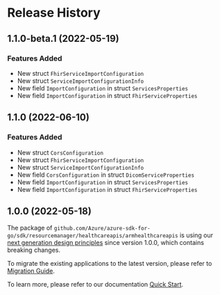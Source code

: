 # Release History

## 1.1.0-beta.1 (2022-05-19)
### Features Added

- New struct `FhirServiceImportConfiguration`
- New struct `ServiceImportConfigurationInfo`
- New field `ImportConfiguration` in struct `ServicesProperties`
- New field `ImportConfiguration` in struct `FhirServiceProperties`


## 1.1.0 (2022-06-10)
### Features Added

- New struct `CorsConfiguration`
- New struct `FhirServiceImportConfiguration`
- New struct `ServiceImportConfigurationInfo`
- New field `CorsConfiguration` in struct `DicomServiceProperties`
- New field `ImportConfiguration` in struct `ServicesProperties`
- New field `ImportConfiguration` in struct `FhirServiceProperties`


## 1.0.0 (2022-05-18)

The package of `github.com/Azure/azure-sdk-for-go/sdk/resourcemanager/healthcareapis/armhealthcareapis` is using our [next generation design principles](https://azure.github.io/azure-sdk/general_introduction.html) since version 1.0.0, which contains breaking changes.

To migrate the existing applications to the latest version, please refer to [Migration Guide](https://aka.ms/azsdk/go/mgmt/migration).

To learn more, please refer to our documentation [Quick Start](https://aka.ms/azsdk/go/mgmt).